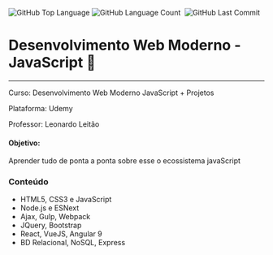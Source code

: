 <img alt="GitHub Top Language" src="https://img.shields.io/github/languages/top/Lucas0019/WebModerno_JavaScript" /> <img alt="GitHub Language Count" src="https://img.shields.io/github/languages/count/Lucas0019/WebModerno_JavaScript" /> <img alt="" src="https://img.shields.io/github/repo-size/Lucas0019/WebModerno_JavaScript" /> <img alt="GitHub Last Commit" src="https://img.shields.io/github/last-commit/Lucas0019/WebModerno_JavaScript" />

# Desenvolvimento Web Moderno - JavaScript 🚀️
---
Curso: Desenvolvimento Web Moderno JavaScript + Projetos

Plataforma: Udemy

Professor: Leonardo Leitão

#### Objetivo:

Aprender tudo de ponta a ponta sobre esse o ecossistema javaScript 

### Conteúdo

- HTML5, CSS3 e JavaScript 
- Node.js e ESNext 
- Ajax, Gulp, Webpack 
- JQuery, Bootstrap 
- React, VueJS, Angular 9 
- BD Relacional, NoSQL, Express
